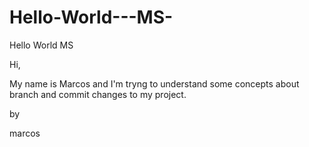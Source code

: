 # Hello-World---MS-
Hello World MS

Hi,

My name is Marcos and I'm tryng to understand some concepts about branch and commit changes to my project.

by

marcos
